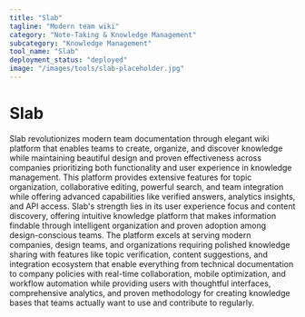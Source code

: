 ```yaml
---
title: "Slab"
tagline: "Modern team wiki"
category: "Note-Taking & Knowledge Management"
subcategory: "Knowledge Management"
tool_name: "Slab"
deployment_status: "deployed"
image: "/images/tools/slab-placeholder.jpg"
---
```


# Slab

Slab revolutionizes modern team documentation through elegant wiki platform that enables teams to create, organize, and discover knowledge while maintaining beautiful design and proven effectiveness across companies prioritizing both functionality and user experience in knowledge management. This platform provides extensive features for topic organization, collaborative editing, powerful search, and team integration while offering advanced capabilities like verified answers, analytics insights, and API access. Slab's strength lies in its user experience focus and content discovery, offering intuitive knowledge platform that makes information findable through intelligent organization and proven adoption among design-conscious teams. The platform excels at serving modern companies, design teams, and organizations requiring polished knowledge sharing with features like topic verification, content suggestions, and integration ecosystem that enable everything from technical documentation to company policies with real-time collaboration, mobile optimization, and workflow automation while providing users with thoughtful interfaces, comprehensive analytics, and proven methodology for creating knowledge bases that teams actually want to use and contribute to regularly.